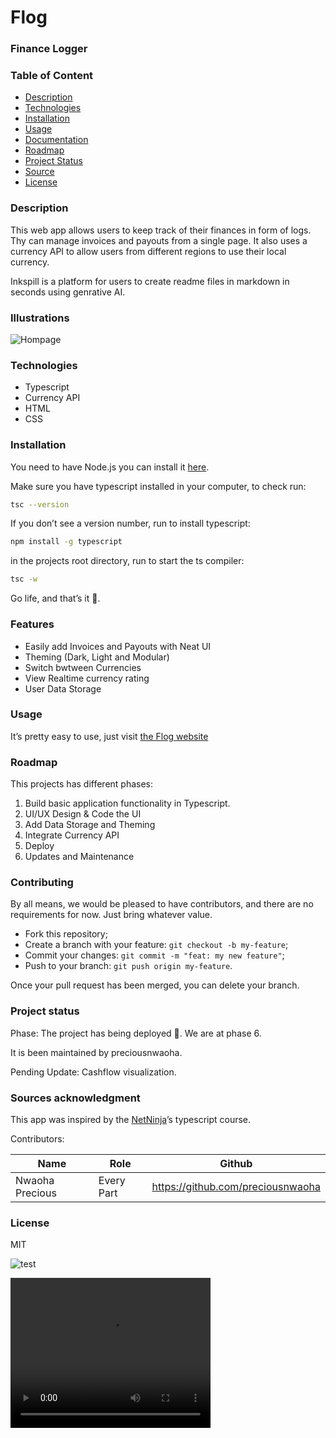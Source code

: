 # Flog

### Finance Logger

### Table of Content

- [Description](#description)
- [Technologies](#technologies)
- [Installation](#installation)
- [Usage](#usage)
- [Documentation](#documentation)
- [Roadmap](#roadmap)
- [Project Status](#project-status)
- [Source](#source)
- [License](#license)


### **Description**

This web app allows users to keep track of their finances in form of logs. Thy can manage invoices and payouts from a single page. It also uses a currency API to allow users from different regions to use their local currency.

Inkspill is a platform for users to create readme files in markdown in seconds using genrative AI.

### Illustrations
![Hompage](https://picsum.photos/id/237/200/300.jpg)


### **Technologies**

- Typescript
- Currency API
- HTML
- CSS

### **Installation**

You need to have Node.js you can install it [here](https://hardhat.org/tutorial/setting-up-the-environment.html).

Make sure you have typescript installed in your computer, to check run:

```bash
tsc --version
```

If you don’t see a version number, run to install typescript:

```bash
npm install -g typescript
```

in the projects root directory, run to start the ts compiler:

```bash
tsc -w
```

Go life, and that’s it 🚀.

### Features

- Easily add Invoices and Payouts with Neat UI
- Theming (Dark, Light and Modular)
- Switch bwtween Currencies
- View Realtime currency rating
- User Data Storage

### ****Usage****

It’s pretty easy to use, just visit [the Flog website](http://floger.netlify.app) 

### **Roadmap**

This projects has different phases:

1. Build basic application functionality in Typescript.
2. UI/UX Design & Code the UI
3. Add Data Storage and Theming
4. Integrate Currency API
5. Deploy
6. Updates and Maintenance

### **Contributing**

By all means, we would be pleased to have contributors, and there are no requirements for now. Just bring whatever value.
- Fork this repository;
- Create a branch with your feature: `git checkout -b my-feature`;
- Commit your changes: `git commit -m "feat: my new feature"`;
- Push to your branch: `git push origin my-feature`.

Once your pull request has been merged, you can delete your branch.

### **Project status**

Phase:  The project has being deployed 🚀. We are at phase 6.

It is been maintained by preciousnwaoha.

Pending Update: Cashflow visualization.

### Sources **acknowledgment**

This app was inspired by the [NetNinja](http://NetNinja.co)’s typescript course.

Contributors:

| Name | Role | Github |
| --- | --- | --- |
| Nwaoha Precious | Every Part | https://github.com/preciousnwaoha  |

### **License**

MIT


![test](https://youtu.be/FjnBBeuQXzQ?si=khiX9bIpWslHdsQU)


<video width="320" height="240" controls>
  <source src="https://youtu.be/FjnBBeuQXzQ?si=khiX9bIpWslHdsQU" type="video/mp4">
</video>
